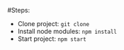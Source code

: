#Steps:

- Clone project: `git clone`
- Install node modules: `npm install`
- Start project: `npm start`
